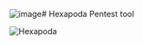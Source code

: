 ![image](https://github.com/al0k1n/Hexapoda/assets/91440074/e4861ade-63fb-473e-8924-8c3057b07ac2)# Hexapoda
Pentest tool


![Hexapoda](https://github.com/al0k1n/Hexapoda/assets/91440074/5e031d4e-fc5b-4aa8-a6c2-2ad4b796643a)
